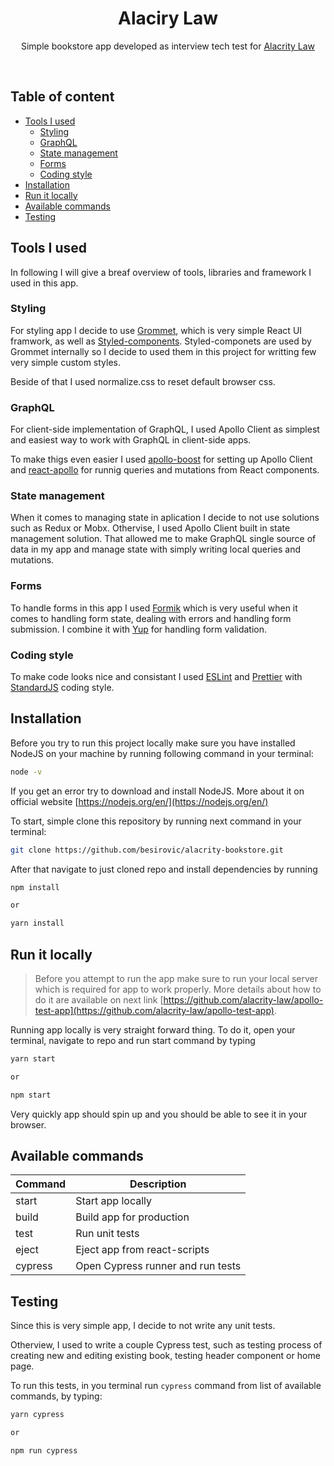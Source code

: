 <div align="center">
  <h1>Alaciry Law</h1>

  Simple bookstore app developed as interview tech test for [Alacrity Law](http://alacritylaw.com)

  <br>
</div>

<h2>Table of content</h2>

- [Tools I used](#tools-i-used)
  - [Styling](#styling)
  - [GraphQL](#graphql)
  - [State management](#state-management)
  - [Forms](#forms)
  - [Coding style](#coding-style)
- [Installation](#installation)
- [Run it locally](#run-it-locally)
- [Available commands](#available-commands)
- [Testing](#testing)

## Tools I used

In following I will give a breaf overview of tools, libraries and framework I used in this app.

### Styling
For styling app I decide to use [Grommet](https://grommet.io), which is very simple React UI framwork, as well as [Styled-components](http://styled-components.com). Styled-componets are used by Grommet internally so I decide to used them in this project for writting few very simple custom styles.

Beside of that I used normalize.css to reset default browser css.

### GraphQL
For client-side implementation of GraphQL, I used Apollo Client as simplest and easiest way to work with GraphQL in client-side apps.

To make thigs even easier I used [apollo-boost](https://www.npmjs.com/package/apollo-boost) for setting up Apollo Client and [react-apollo](https://www.npmjs.com/package/react-apollo) for runnig queries and mutations from React components.

### State management
When it comes to managing state in aplication I decide to not use solutions such as Redux or Mobx. Othervise, I used Apollo Client built in state management solution. That allowed me to make GraphQL single source of data in my app and manage state with simply writing local queries and mutations.

### Forms

To handle forms in this app I used [Formik](https://github.com/jaredpalmer/formik) which is very useful when it comes to handling form state, dealing with errors and handling form submission. I combine it with [Yup](https://www.npmjs.com/package/yup) for handling form validation.

### Coding style
To make code looks nice and consistant I used [ESLint](https://eslint.org/) and [Prettier](https://prettier.io/) with [StandardJS](https://standardjs.com) coding style.

## Installation

Before you try to run this project locally make sure you have installed NodeJS on your machine by running following command in your terminal:

```sh
node -v
```

If you get an error try to download and install NodeJS. More about it on official website [https://nodejs.org/en/](https://nodejs.org/en/)

To start, simple clone this repository by running next command in your terminal:

```sh
git clone https://github.com/besirovic/alacrity-bookstore.git
```

After that navigate to just cloned repo and install dependencies by running
```sh
npm install

or 

yarn install
```


## Run it locally

> Before you attempt to run the app make sure to run your local server which is required for app to work properly.
> More details about how to do it are available on next link [https://github.com/alacrity-law/apollo-test-app](https://github.com/alacrity-law/apollo-test-app).

Running app locally is very straight forward thing. To do it, open your terminal, navigate to repo and run start command by typing

```sh
yarn start

or 

npm start
```

Very quickly app should spin up and you should be able to see it in your browser.

## Available commands

| Command | Description                       |
| ------- | --------------------------------- |
| start   | Start app locally                 |
| build   | Build app for production          |
| test    | Run unit tests                    |
| eject   | Eject app from react-scripts      |
| cypress | Open Cypress runner and run tests |

## Testing

Since this is very simple app, I decide to not write any unit tests.

Otherview, I used to write a couple Cypress test, such as testing process of creating new and editing existing book, testing header component or home page.

To run this tests, in you terminal run `cypress` command from list of available commands, by typing:

```sh
yarn cypress

or 

npm run cypress
```